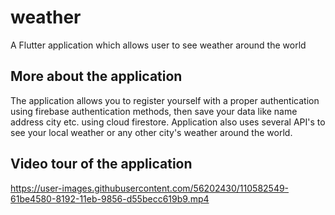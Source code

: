 # weather

A Flutter application which allows user to see weather around the world

## More about the application

The application allows you to register yourself with a proper authentication using firebase authentication methods, then save your data like name address city etc. using cloud firestore. Application also uses several API's to see your local weather or any other city's weather around the world.

## Video tour of the application

https://user-images.githubusercontent.com/56202430/110582549-61be4580-8192-11eb-9856-d55becc619b9.mp4

